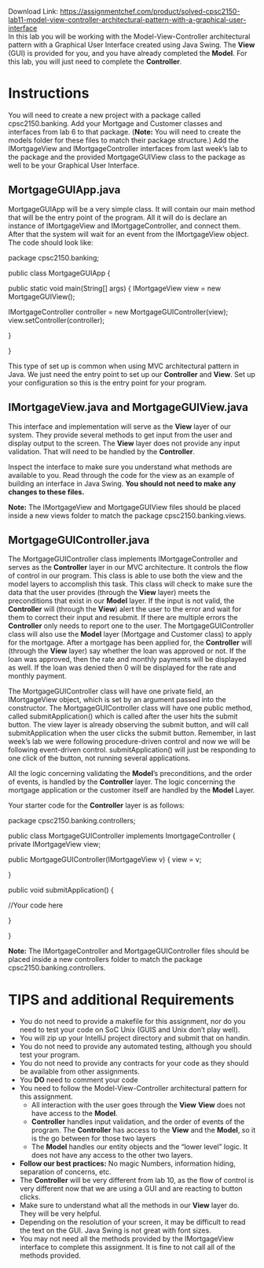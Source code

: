 Download Link: https://assignmentchef.com/product/solved-cpsc2150-lab11-model-view-controller-architectural-pattern-with-a-graphical-user-interface
<br>
In this lab you will be working with the Model-View-Controller architectural pattern with a Graphical User Interface created using Java Swing. The <strong>View</strong> (GUI) is provided for you, and you have already completed the <strong>Model</strong>. For this lab, you will just need to complete the <strong>Controller</strong>.




<h1>Instructions</h1>

You will need to create a new project with a package called cpsc2150.banking. Add your Mortgage and Customer classes and interfaces from lab 6 to that package. (<strong>Note:</strong> You will need to create the models folder for these files to match their package structure.) Add the IMortgageView and IMortgageController interfaces from last week’s lab to the package and the provided MortgageGUIView class to the package as well to be your Graphical User Interface.




<h2>MortgageGUIApp.java</h2>

MortgageGUIApp will be a very simple class. It will contain our main method that will be the entry point of the program. All it will do is declare an instance of IMortgageView and IMortgageController, and connect them. After that the system will wait for an event from the IMortgageView object. The code should look like:




package cpsc2150.banking;




public class MortgageGUIApp {

public static void main(String[] args) {         IMortgageView view = new MortgageGUIView();

IMortgageController controller = new MortgageGUIController(view);         view.setController(controller);

}

}




This type of set up is common when using MVC architectural pattern in Java. We just need the entry point to set up our <strong>Controller</strong> and <strong>View</strong>. Set up your configuration so this is the entry point for your program.




<h2>IMortgageView.java and MortgageGUIView.java</h2>

This interface and implementation will serve as the <strong>View</strong> layer of our system. They provide several methods to get input from the user and display output to the screen. The <strong>View</strong> layer does not provide any input validation. That will need to be handled by the <strong>Controller</strong>.

Inspect the interface to make sure you understand what methods are available to you. Read through the code for the view as an example of building an interface in Java Swing. <strong>You should not need to make any changes to these files. </strong>

<strong> </strong>

<strong>Note:</strong> The IMortgageView and MortgageGUIView files should be placed inside a new views folder to match the package cpsc2150.banking.views.




<h2>MortgageGUIController.java</h2>

The MortgageGUIController class implements IMortgageController and serves as the <strong>Controller</strong> layer in our MVC architecture. It controls the flow of control in our program. This class is able to use both the view and the model layers to accomplish this task. This class will check to make sure the data that the user provides (through the <strong>View</strong> layer) meets the preconditions that exist in our <strong>Model</strong> layer. If the input is not valid, the <strong>Controller</strong> will (through the <strong>View</strong>) alert the user to the error and wait for them to correct their input and resubmit. If there are multiple errors the <strong>Controller</strong> only needs to report one to the user. The MortgageGUIController class will also use the <strong>Model</strong> layer (Mortgage and Customer class) to apply for the mortgage. After a mortgage has been applied for, the <strong>Controller</strong> will (through the <strong>View</strong> layer) say whether the loan was approved or not. If the loan was approved, then the rate and monthly payments will be displayed as well. If the loan was denied then 0 will be displayed for the rate and monthly payment.

The MortgageGUIController class will have one private field, an IMortgageView object, which is set by an argument passed into the constructor. The MortgageGUIController class will have one public method, called submitApplication() which is called after the user hits the submit button. The view layer is already observing the submit button, and will call submitApplication when the user clicks the submit button. Remember, in last week’s lab we were following procedure-driven control and now we will be following event-driven control. submitApplication() will just be responding to one click of the button, not running several applications.

All the logic concerning validating the <strong>Model</strong>’s preconditions, and the order of events, is handled by the <strong>Controller</strong> layer. The logic concerning the mortgage application or the customer itself are handled by the <strong>Model</strong> Layer.

Your starter code for the <strong>Controller</strong> layer is as follows:




package cpsc2150.banking.controllers;




public class MortgageGUIController implements ImortgageController {     private IMortgageView view;




public MortgageGUIController(IMortgageView v) {         view = v;

}

public void submitApplication() {

//Your code here

}

}

<strong>Note:</strong> The IMortgageController and MortgageGUIController files should be placed inside a new controllers folder to match the package cpsc2150.banking.controllers.




<h1>TIPS and additional Requirements</h1>

<ul>

 <li>You do not need to provide a makefile for this assignment, nor do you need to test your code on SoC Unix (GUIS and Unix don’t play well).</li>

 <li>You will zip up your IntelliJ project directory and submit that on handin.</li>

 <li>You do not need to provide any automated testing, although you should test your program.</li>

 <li>You do not need to provide any contracts for your code as they should be available from other assignments.</li>

 <li>You <strong>DO</strong> need to comment your code</li>

 <li>You need to follow the Model-View-Controller architectural pattern for this assignment.

  <ul>

   <li>All interaction with the user goes through the <strong>View</strong> <strong>View</strong> does not have access to the <strong>Model</strong>.</li>

   <li><strong>Controller</strong> handles input validation, and the order of events of the program. The <strong>Controller</strong> has access to the <strong>View</strong> and the <strong>Model</strong>, so it is the go between for those two layers</li>

   <li>The <strong>Model</strong> handles our entity objects and the “lower level” logic. It does not have any access to the other two layers.</li>

  </ul></li>

 <li><strong>Follow our best practices:</strong> No magic Numbers, information hiding, separation of concerns, etc.</li>

 <li>The <strong>Controller</strong> will be very different from lab 10, as the flow of control is very different now that we are using a GUI and are reacting to button clicks.</li>

 <li>Make sure to understand what all the methods in our <strong>View</strong> layer do. They will be very helpful.</li>

 <li>Depending on the resolution of your screen, it may be difficult to read the text on the GUI. Java Swing is not great with font sizes.</li>

 <li>You may not need all the methods provided by the IMortgageView interface to complete this assignment. It is fine to not call all of the methods provided.</li>

</ul>


